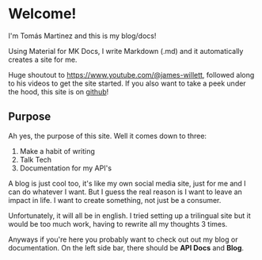 # Welcome!

I'm Tomás Martinez and this is my blog/docs!

Using Material for MK Docs, I write Markdown (.md) and it automatically creates a site for me.

Huge shoutout to https://www.youtube.com/@james-willett, followed along to his videos to get the site started.
If you also want to take a peek under the hood, this site is on [github](https://github.com/shadow1363/blog.tomasmartinez.xyz)!

## Purpose

Ah yes, the purpose of this site. Well it comes down to three:

1. Make a habit of writing
2. Talk Tech
3. Documentation for my API's

A blog is just cool too, it's like my own social media site, just for me and I can do whatever I want.
But I guess the real reason is I want to leave an impact in life. I want to create something, not just be a consumer.

Unfortunately, it will all be in english. I tried setting up a trilingual site but it would be too much work, having to rewrite all my thoughts 3 times.

Anyways if you're here you probably want to check out out my blog or documentation.
On the left side bar, there should be **API Docs** and **Blog**.
